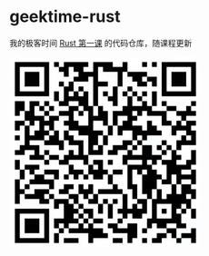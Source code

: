 # geektime-rust

我的极客时间 [Rust 第一课](https://time.geekbang.org/column/intro/100085301) 的代码仓库，随课程更新

![rust 第一课](images/rust_qr.jpg)
